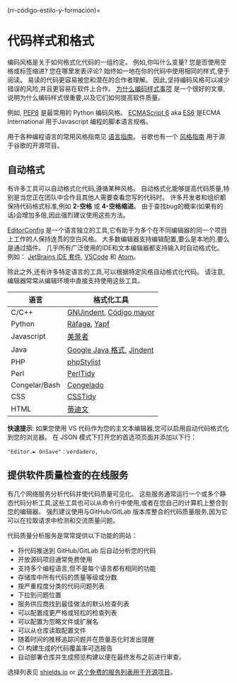 (rr-código-estilo-y-formación)=
# 代码样式和格式

编码风格是关于如何格式化代码的一组约定。 例如,你叫什么变量? 您是否使用空格或标签缩进? 您在哪里发表评论? 始终如一地在你的代码中使用相同的样式,便于阅读。 易读的代码更容易被您和潜在的合作者理解。 因此,坚持编码风格可以减少错误的风险,并且更容易在软件上合作。 [为什么编码样式事项](http://coding.smashingmagazine.com/2012/10/25/why-coding-style-matters/) 是一个很好的文章,说明为什么编码样式很重要,以及它们如何提高软件质量。

例如, [PEP8](https://www.python.org/dev/peps/pep-0008/) 是最常用的 Python 编码风格。 [ECMAScript 6](http://es6-features.org/) aka [ES6](http://es6-features.org/) 是ECMA International 用于Javascript 编程的脚本语言规格。

用于各种编程语言的常用风格指南见 [语言指南](https://guide.esciencecenter.nl/best_practices/language_guides/languages_overview.html)。 谷歌也有一个 [风格指南](https://code.google.com/p/google-styleguide/) 用于源于谷歌的开源项目。

## 自动格式

有许多工具可以自动格式化代码,遵循某种风格。 自动格式化能够提高代码质量,特别是当您正在团队中合作且其他人需要查看您写的代码时。 许多开发者和组织都保持代码格式标准,例如 **2-空格** 或 **4-空格缩进**。 由于查找bug的概率(如果有的话)会增加多倍,因此强烈建议使用这些方法。

[EditorConfig](https://editorconfig.org) 是一个语言独立的工具,它有助于为多个在不同编辑器的同一个项目上工作的人保持连贯的空白风格。 大多数编辑器支持编辑配置,要么是本地的,要么是通过插件。 几乎所有广泛使用的IDE和文本编辑器都支持输入时自动格式化。 例如： [JetBrains IDE 套件](https://www.jetbrains.com/products.html#), [VSCode](https://code.visualstudio.com/) 和 [Atom](https://atom.io/)。

除此之外,还有许多特定语言的工具,可以根据特定风格自动格式化代码。 请注意,编辑器常常从编辑环境中直接支持使用这些工具。

| 语言            | 格式化工具                                                                                                          |
| ------------- | -------------------------------------------------------------------------------------------------------------- |
| C/C++         | [GNUindent](http://www.gnu.org/software/indent/), [Código mayor](http://sourceforge.net/projects/gcgreatcode/) |
| Python        | [Ráfaga](https://black.readthedocs.io), [Yapf](https://pypi.org/project/yapf/)                                 |
| Javascript    | [美景者](https://beautifier.io/)                                                                                  |
| Java          | [Google Java 格式](https://github.com/google/google-java-format), [Jindent](http://www.jindent.com/)             |
| PHP           | [phpStylist](http://sourceforge.net/projects/phpstylist/)                                                      |
| Perl          | [PerlTidy](http://perltidy.sourceforge.net/)                                                                   |
| Congelar/Bash | [Congelado](http://www.bolthole.com/AWK.html)                                                                  |
| CSS           | [CSSTidy](http://csstidy.sourceforge.net/)                                                                     |
| HTML          | [蒂迪文](http://tidy.sourceforge.net/)                                                                            |

**快速提示**: 如果您使用 VS 代码作为您的主文本编辑器,您可以启用自动代码格式化到您的浏览器。 在 JSON 模式下打开您的首选项页面并添加以下行：

```
"Editor.► OnSave"：verdadero,
```

## 提供软件质量检查的在线服务

有几个网络服务分析代码并使代码质量可见化。 这些服务通常运行一个或多个静态代码分析工具,这些工具也可以从命令行中使用,或者在您自己的计算机上整合到您的编辑器。 强烈建议使用与GitHub/GitLab 版本库整合的代码质量服务,因为它可以在拉取请求中检测和交流质量问题。

代码质量分析服务是常常提供以下功能的网站：

- 将代码推送到 GitHub/GitLab 后自动分析您的代码
- 开放源码项目通常免费使用
- 支持多个编程语言,但不是每个语言都有相同的功能
- 存储库中所有代码的质量等级或分数
- 按严重程度分类的代码问题列表
- 下拉到问题位置
- 服务供应商找到最佳做法的默认检查列表
- 可以配置成更严格或轻松的检查列表
- 可以配置为忽略文件或扩展名
- 可以从仓库读取配置文件
- 随着时间的推移追踪问题并在质量恶化时发出提醒
- CI 构建生成的代码覆盖率可选报告
- 自动部署仓库并生成预览构建以便在最终发布之前进行审查。

选择列表见 [shields.io](https://shields.io/category/analysis) or [这个免费的服务列表用于开源项目](https://github.com/ripienaar/free-for-dev#code-quality)。
